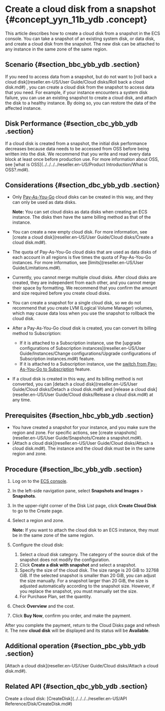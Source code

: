 # Create a cloud disk from a snapshot {#concept_yyn_11b_ydb .concept}

This article describes how to create a cloud disk from a snapshot in the ECS console. You can take a snapshot of an existing system disk, or data disk, and create a cloud disk from the snapshot. The new disk can be attached to any instance in the same zone of the same region. 

## Scenario {#section_bbc_ybb_ydb .section}

If you need to access data from a snapshot, but do not want to [roll back a cloud disk](reseller.en-US/User Guide/Cloud disks/Roll back a cloud disk.md#) , you can create a cloud disk from the snapshot to access data that you need. For example, if your instance encounters a system disk failure, you can use an existing snapshot to create a cloud disk, and attach the disk to a healthy instance. By doing so, you can restore the data of the affected instance.

## Disk Performance {#section_cbc_ybb_ydb .section}

If a cloud disk is created from a snapshot, the initial disk performance decreases because data needs to be accessed from OSS before being written into the disk. We recommend that you write and read every data block at least once before production use. For more information about OSS, see [what is OSS](../../../../reseller.en-US/Product Introduction/What is OSS?.md#).

## Considerations {#section_dbc_ybb_ydb .section}

-   Only [Pay-As-You-Go](../../../../reseller.en-US/Pricing/Pay-As-You-Go.md#) cloud disks can be created in this way, and they can only be used as data disks.

    **Note:** You can set cloud disks as data disks when creating an ECS instance. The disks then have the same billing method as that of the instance.

-   You can create a new empty cloud disk. For more information, see [create a cloud disk](reseller.en-US/User Guide/Cloud disks/Create a cloud disk.md#).
-   The quota of Pay-As-You-Go cloud disks that are used as data disks of each account in all regions is five times the quota of Pay-As-You-Go instances. For more information, see [limits](reseller.en-US/User Guide/Limitations.md#).
-   Currently, you cannot merge multiple cloud disks. After cloud disks are created, they are independent from each other, and you cannot merge their space by formatting. We recommend that you confirm the amount and size required before you create cloud disks.
-   You can create a snapshot for a single cloud disk, so we do not recommend that you create LVM \(Logical Volume Manager\) volumes, which may cause data loss when you use the snapshot to rollback the cloud disk.
-   After a Pay-As-You-Go cloud disk is created, you can convert its billing method to Subscription:
    -   If it is attached to a Subscription instance, use the [upgrade configurations of Subscription instances](reseller.en-US/User Guide/Instances/Change configurations/Upgrade configurations of Subscription instances.md#) feature.
    -   If it is attached to a Subscription instance, use the [switch from Pay-As-You-Go to Subscription](../../../../reseller.en-US/Pricing/Limits.md#) feature.
-   If a cloud disk is created in this way, and its billing method is not converted, you can [detach a cloud disk](reseller.en-US/User Guide/Cloud disks/Detach a cloud disk.md#) and [release a cloud disk](reseller.en-US/User Guide/Cloud disks/Release a cloud disk.md#) at any time.

## Prerequisites {#section_hbc_ybb_ydb .section}

-   You have created a snapshot for your instance, and you make sure the region and zone. For specific actions, see [create snapshots](reseller.en-US/User Guide/Snapshots/Create a snapshot.md#).
-   [Attach a cloud disk](reseller.en-US/User Guide/Cloud disks/Attach a cloud disk.md#). The instance and the cloud disk must be in the same region and zone.

## Procedure {#section_lbc_ybb_ydb .section}

1.  Log on to the [ECS console](https://partners-intl.console.aliyun.com/#/ecs).
2.  In the left-side navigation pane, select **Snapshots and Images** \> **Snapshots**.
3.  In the upper-right corner of the Disk List page, click **Create Cloud Disk** to go to the Create page.
4.  Select a region and zone.

    **Note:** If you want to attach the cloud disk to an ECS instance, they must be in the same zone of the same region.

5.  Configure the cloud disk:
    1.  Select a cloud disk category. The category of the source disk of the snapshot does not modify the configuration.
    2.  Click **Create a disk with snapshot** and select a snapshot.
    3.  Specify the size of the cloud disk. The size range is 20 GiB to 32768 GiB. If the selected snapshot is smaller than 20 GiB, you can adjust the size manually. For a snapshot larger than 20 GiB, the size is adjusted automatically according to the snapshot size. However, if you replace the snapshot, you must manually set the size.
    4.  For Purchase Plan, set the quantity.
6.  Check **Overview** and the cost.
7.  Click **Buy Now**, confirm you order, and make the payment.

After you complete the payment, return to the Cloud Disks page and refresh it. The new **cloud disk** will be displayed and its status will be **Available**.

## Additional operation {#section_pbc_ybb_ydb .section}

[Attach a cloud disk](reseller.en-US/User Guide/Cloud disks/Attach a cloud disk.md#).

## Related API {#section_qbc_ybb_ydb .section}

Create a cloud disk: [CreateDisk](../../../../reseller.en-US/API Reference/Disk/CreateDisk.md#)

